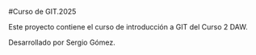 
#Curso de GIT.2025

Este proyecto contiene el curso de introducción a GIT del Curso 2 DAW.

Desarrollado por Sergio Gómez.





